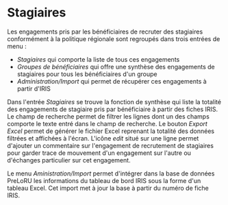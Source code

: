 # <div class="text-h4 pb-3" id="placement">Stagiaires</div>

Les engagements pris par les bénéficiaires de recruter des stagiaires conformément à la politique régionale sont regroupés dans trois entrées de menu :
* *Stagiaires* qui comporte la liste de tous ces engagements
* *Groupes de bénéficiaires* qui offre une synthèse des engagements de stagiaires pour tous les bénéficiaires d'un groupe
* *Administration/Import* qui permet de récupérer ces engagements à partir d'IRIS

Dans l'entrée *Stagiaires* se trouve la fonction de synthèse qui liste la totalité des engagements de stagiaire pris par bénéficiaire à partir des fiches IRIS. Le champ de recherche permet de filtrer les lignes dont un des champs comporte le texte entré dans le champ de recherche. Le bouton *Export Excel* permet de générer le fichier Excel reprenant la totalité des données filtrées et affichées à l'écran. L'icône <i class="material-icons">edit</i> situé sur une ligne permet d'ajouter un commentaire sur l'engagement de recrutement de stagiaires pour garder trace de mouvement d'un engagement sur l'autre ou d'échanges particulier sur cet engagement.

Le menu *Aministration/Import* permet d'intégrer dans la base de données PreLoRU les informations du tableau de bord IRIS sous la forme d'un tableau Excel. Cet import met à jour la base à partir du numéro de fiche IRIS.